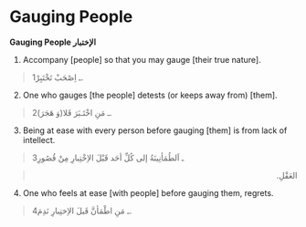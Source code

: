 Gauging People
==============

**Gauging People الإختبار**

1. Accompany [people] so that you may gauge [their true nature].

> 1ـ اِصْحَبْ تَخْتَبِرْ.

2. One who gauges [the people] detests (or keeps away from) [them].

> 2ـ مَنِ اخْتَـبَرَ قَلا(وَ هَجَرَ).

3. Being at ease with every person before gauging [them] is from lack of
intellect.

> 3ـ اَلطُمَأنِينَةُ إلى كُلِّ أحَد قَبْلَ الاِخْتِبارِ مِنْ قُصُورِ
<blockquote dir="rtl">
  <p>
العَقْلِ.
  </p>
</blockquote>

4. One who feels at ease [with people] before gauging them, regrets.

> 4ـ مَنِ اطْمَأنَّ قَبلَ الاِختِبارِ نَدِمَ.


